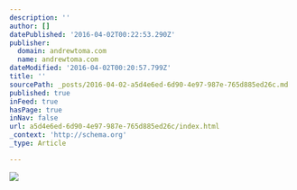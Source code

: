 ```yaml
---
description: ''
author: []
datePublished: '2016-04-02T00:22:53.290Z'
publisher:
  domain: andrewtoma.com
  name: andrewtoma.com
dateModified: '2016-04-02T00:20:57.799Z'
title: ''
sourcePath: _posts/2016-04-02-a5d4e6ed-6d90-4e97-987e-765d885ed26c.md
published: true
inFeed: true
hasPage: true
inNav: false
url: a5d4e6ed-6d90-4e97-987e-765d885ed26c/index.html
_context: 'http://schema.org'
_type: Article

---
```

![](https://static.wixstatic.com/media/4ef0f5_f0e8a100520d49b89f529c703ef12e0d.jpg/v1/fill/w_660,h_440,al_c,q_90,usm_0.66_1.00_0.01/4ef0f5_f0e8a100520d49b89f529c703ef12e0d.jpg)